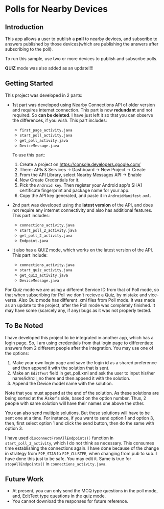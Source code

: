 # Polls for Nearby Devices

Introduction
------------

This app allows a user to publish a **poll** to nearby devices, and subscribe to answers published by those devices(which are publishing the answers after subscribing to the poll).

To run this sample, use two or more devices to publish and subscribe polls.

**QUIZ** mode was also added as an update!!!!


Getting Started
---------------

This project was developed in 2 parts:

- 1st part was developed using Nearby Connections API of older version and requires internet connection. This part is now **redundant** and not required. So **can be deleted**. I have just left it so that you can observe the differences, if you wish.
This part includes:
    * `first_page_activity.java`
    * `start_poll_activity.java`
    * `get_poll_activity.java`
    * `DeviceMessage.java`
    
    To use this part: 
  1. Create a project on https://console.developers.google.com/
  2. There: APIs & Services -> Dashboard -> New Project -> Create
  3. From the API Library, select Nearby Messages API -> Enable
  4. Now Create Credentials for it.
  5. Pick the `Android key`. Then register your Android app's SHA1 certificate fingerprint and package name for your app.
  6. Copy the API key generated, and paste it in `AndroidManifest.xml`.

- 2nd part was developed using the **latest version** of the API, and does not require any internet connectivity and also has additional features.
This part includes:
    * `connections_activity.java`
    * `start_poll_2_activity.java`
    * `get_poll_2_activity.java`
    * `Endpoint.java`
    
- It also has a QUIZ mode, which works on the latest version of the API. This part include:
   * `connections_activity.java`
   * `start_quiz_activity.java`
   * `get_quiz_activity.java`
   * `DeviceMessage.java`

For Quiz mode we are using a different Service ID from that of Poll mode, so that when subscribing for Poll we don't recieve a Quiz, by mistake and vice-versa. Also Quiz mode has different .xml files from Poll mode. It was made as an update to the project, after the Poll mode was completely finished. It may have some (scarcely any, if any) bugs as it was not properly tested.


To Be Noted
-----------

I have developed this project to be integrated in another app, which has a login page. So, I am using credentials from that login page to differentiate answers from 2 different people after the integration. You may use one of the options:
 1. Make your own login page and save the login id as a shared preference and then append it with the solution that is sent.
 1. Make an `EditText` field in get_poll.xml and ask the user to input his/her name/id/roll_no there and then append it with the solution.
 1. Append the Device model name with the solution.
    
Note that you must append at the end of the solution. As these solutions are being sorted at the Asker's side, based on the option number. Thus, 2 people with same solution will have their names one above the other.


You can also send multiple solutions. But these solutions will have to be sent one at a time. For instance, if you want to send option 1 and option 3, then, first select option 1 and click the send button, then do the same with option 3.


I have used `disconnectFromAllEndpoints()` function in `start_poll_2_activity`, which I do not think as necessary. This consumes time establishing the connections again. I have done because of the change in strategy from `P2P_STAR` to `P2P_CLUSTER`, when changing from pub to sub. I have done this just to be safe. You may edit it. Same is true for `stopAllEndpoints()` in `connections_activity.java`.


Future Work
-----------

* At present, you can only send the MCQ type questions in the poll mode, and, EditText type questions in the quiz mode.
* You cannot download the responses for future reference.

